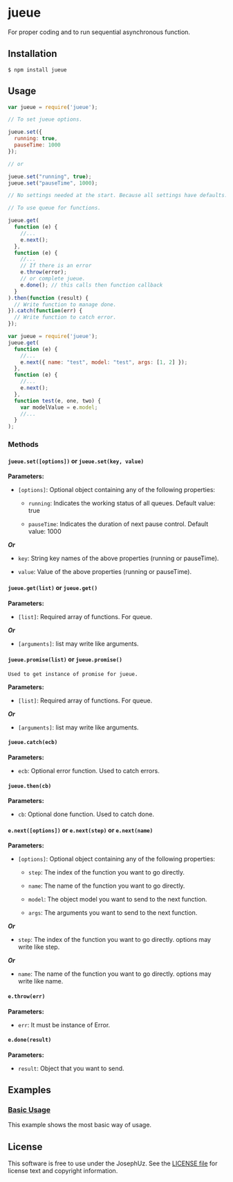 jueue
==================

For proper coding and to run sequential asynchronous function.


## Installation

```shell
$ npm install jueue
```


## Usage

```javascript
var jueue = require('jueue');

// To set jueue options.

jueue.set({
  running: true,
  pauseTime: 1000
});

// or

jueue.set("running", true);
jueue.set("pauseTime", 1000);

// No settings needed at the start. Because all settings have defaults.

// To use queue for functions.

jueue.get(
  function (e) {
    //...
    e.next();
  },
  function (e) {
    //...
    // If there is an error
    e.throw(error);
    // or complete jueue.
    e.done(); // this calls then function callback
  }
).then(function (result) {
  // Write function to manage done.
}).catch(function(err) {
  // Write function to catch error.
});

```


```javascript
var jueue = require('jueue');
jueue.get(
  function (e) {
    //...
    e.next({ name: "test", model: "test", args: [1, 2] });
  },
  function (e) {
    //...
    e.next();
  },
  function test(e, one, two) {
    var modelValue = e.model;
    //...
  }
);

```


### Methods


#### `jueue.set([options])` or `jueue.set(key, value)`

**Parameters:**

* `[options]`: Optional object containing any of the following properties:
  
  * `running`: Indicates the working status of all queues. Default value: true
  
  * `pauseTime`: Indicates the duration of next pause control. Default value: 1000

***Or***

* `key`: String key names of the above properties (running or pauseTime).

* `value`: Value of the above properties (running or pauseTime).


#### `jueue.get(list)` or `jueue.get()`

**Parameters:**

* `[list]`:  Required array of functions. For queue. 

***Or***

* `[arguments]`: list may write like arguments.


#### `jueue.promise(list)` or `jueue.promise()`
`Used to get instance of promise for jueue.`

**Parameters:**

* `[list]`:  Required array of functions. For queue. 

***Or***

* `[arguments]`: list may write like arguments.


#### `jueue.catch(ecb)`

**Parameters:**

* `ecb`:  Optional error function. Used to catch errors.


#### `jueue.then(cb)`

**Parameters:**

* `cb`:  Optional done function. Used to catch done.
  

#### `e.next([options])` or `e.next(step)` or `e.next(name)`

**Parameters:**

* `[options]`: Optional object containing any of the following properties:
  
  * `step`: The index of the function you want to go directly.

  * `name`: The name of the function you want to go directly.
  
  * `model`: The object model you want to send to the next function.
  
  * `args`: The arguments you want to send to the next function.

***Or***

* `step`: The index of the function you want to go directly. options may write like step.

***Or***

* `name`: The name of the function you want to go directly. options may write like name.


#### `e.throw(err)`

**Parameters:**

* `err`: It must be instance of Error.


#### `e.done(result)`

**Parameters:**

* `result`: Object that you want to send.


## Examples

### [Basic Usage][]

This example shows the most basic way of usage.

[Basic Usage]: https://github.com/JosephUz/jueue/tree/master/examples/basic


License
-------

This software is free to use under the JosephUz. See the [LICENSE file][] for license text and copyright information.


[LICENSE file]: https://github.com/JosephUz/jueue/blob/master/LICENSE